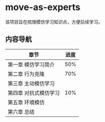 # move-as-experts
该项目旨在梳理模仿学习知识点，方便后续学习。



## 内容导航

| 章节                  | 进度 |
| --------------------- | ---- |
| 第一章 模仿学习简介   | 50%  |
| 第二章 行为克隆       | 70%  |
| 第三章 主动模仿学习   |      |
| 第四章 对抗式模仿学习 | 10%  |
| 第五章 环境模仿       |      |
| 第六章 总结           |      |

